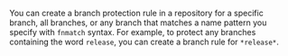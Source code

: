 You can create a branch protection rule in a repository for a specific branch, all branches, or any branch that matches a name pattern you specify with `fnmatch` syntax. For example, to protect any branches containing the word `release`, you can create a branch rule for `*release*`.
